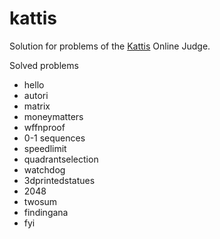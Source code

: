 # kattis
Solution for problems of the [Kattis](https://open.kattis.com/) Online Judge.

Solved problems
* hello
* autori
* matrix
* moneymatters
* wffnproof
* 0-1 sequences
* speedlimit
* quadrantselection
* watchdog
* 3dprintedstatues
* 2048
* twosum
* findingana
* fyi